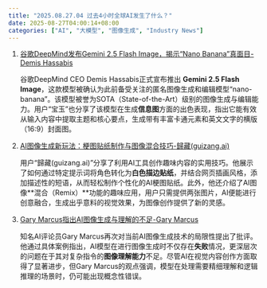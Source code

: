 ```yaml
---
title: "2025.08.27.04 过去4小时全球AI发生了什么？"
date: 2025-08-27T04:00:14+08:00
categories: ["AI", "大模型", "图像生成", "Industry News"]
---
```


1.  [谷歌DeepMind发布Gemini 2.5 Flash Image，揭示“Nano Banana”真面目-Demis Hassabis](https://x.com/demishassabis/status/1960387893752459406)

    谷歌DeepMind CEO Demis Hassabis正式宣布推出 **Gemini 2.5 Flash Image**，这款模型被确认为此前备受关注的匿名图像生成和编辑模型“nano-banana”。该模型被誉为SOTA（State-of-the-Art）级别的图像生成与编辑能力。用户“宝玉”也分享了该模型在生成**信息图**方面的出色表现，指出它能有效从输入内容中提取主题和核心要点，生成带有丰富卡通元素和英文文字的横版（16:9）封面图。

2.  [AI图像生成新玩法：梗图贴纸制作与图像混合技巧-歸藏(guizang.ai)](https://x.com/op7418/status/1960385812132192509)

    用户“歸藏(guizang.ai)”分享了利用AI工具创作趣味内容的实用技巧。他展示了如何通过特定提示词将角色转化为**白色描边贴纸**，并结合网页插画风格，添加描述性的短语，从而轻松制作个性化的AI梗图贴纸。此外，他还介绍了AI图像**混合（Remix）**功能的趣味应用，用户只需提供两张图片，AI便能进行创意融合，生成出乎意料的视觉效果，为图像创作提供了新的灵感。

3.  [Gary Marcus指出AI图像生成与理解的不足-Gary Marcus](https://x.com/GaryMarcus/status/1960373828007432515)

    知名AI评论员Gary Marcus再次对当前AI图像生成技术的局限性提出了批评。他通过具体案例指出，AI模型在进行图像生成时不仅存在**失败**情况，更深层次的问题在于其对复杂指令的**图像理解能力**不足。尽管AI在视觉内容创作方面取得了显著进步，但Gary Marcus的观点强调，模型在处理需要精细理解和逻辑推理的场景时，仍可能出现概念性错误。